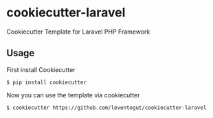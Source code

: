 # cookiecutter-laravel
Cookiecutter Template for Laravel PHP Framework


## Usage
First install Cookiecutter

```
$ pip install cookiecutter
```

Now you can use the template via cookiecutter

```
$ cookiecutter https://github.com/leventogut/cookiecutter-laravel
```

